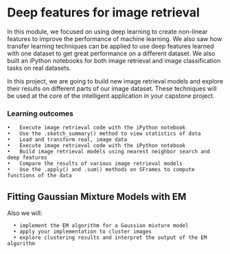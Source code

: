 # Deep features for image retrieval

   In this module, we focused on using deep learning to create non-linear features to improve the performance of machine learning. We also saw how transfer learning techniques can be applied to use deep features learned with one dataset to get great performance on a different dataset. We also built an iPython notebooks for both image retrieval and image classification tasks on real datasets.

   In this project, we are going to build new image retrieval models and explore their results on different parts of our image dataset. These techniques will be used at the core of the intelligent application in your capstone project.

### Learning outcomes

    •	Execute image retrieval code with the iPython notebook
    •	Use the .sketch_summary() method to view statistics of data
    •	Load and transform real, image data
    •	Execute image retrieval code with the iPython notebook
    •	Build image retrieval models using nearest neighbor search and deep features
    •	Compare the results of various image retrieval models
    •	Use the .apply() and .sum() methods on SFrames to compute functions of the data


## Fitting Gaussian Mixture Models with EM
Also we will:
     
      •	implement the EM algorithm for a Gaussian mixture model
      •	apply your implementation to cluster images
      •	explore clustering results and interpret the output of the EM algorithm
